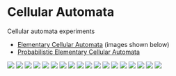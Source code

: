 # Cellular Automata

Cellular automata experiments
- [Elementary Cellular Automata](notebooks/elementary-cellular-automata.ipynb) (images shown below)
- [Probabilistic Elementary Cellular Automata](notebooks/elementary-cellular-automata-probabilistic)

<img src="images/30.png"/>
<img src="images/54.png"/>
<img src="images/60.png"/>
<img src="images/62.png"/>
<img src="images/90.png"/>
<img src="images/94.png"/>
<img src="images/102.png"/>
<img src="images/110.png"/>
<img src="images/122.png"/>
<img src="images/126.png"/>
<img src="images/150.png"/>
<img src="images/158.png"/>
<img src="images/182.png"/>
<img src="images/188.png"/>
<img src="images/190.png"/>
<img src="images/220.png"/>
<img src="images/222.png"/>
<img src="images/250.png"/>